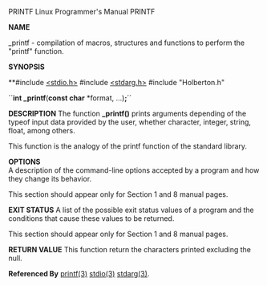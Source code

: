 PRINTF  Linux Programmer's Manual                     PRINTF

**NAME**

_printf - compilation of macros, structures and functions to perform the "printf" function.

**SYNOPSIS**

**#include [<stdio.h>](http://man7.org/linux/man-pages/man3/stdio.3.html)
#include [<stdarg.h>](https://linux.die.net/man/3/stdarg)
#include "Holberton.h"

´´**int _printf**(**const char** *format, ...)**;**´´


**DESCRIPTION**
The function **_printf()** prints arguments depending of the
typeof input data provided by the user, whether character,
integer, string, float, among others.

This function is the analogy of the printf function of the
standard library.


**OPTIONS**   
A description of the command-line options accepted by a
program and how they change its behavior.

This section should appear only for Section 1 and 8
manual pages.

**EXIT STATUS**
A list of the possible exit status values of a program
and the conditions that cause these values to be
returned.

This section should appear only for Section 1 and 8
manual pages.

**RETURN VALUE**
This function return the characters printed excluding the
null.

**Referenced By**
[printf(3)](https://linux.die.net/man/3/printf) [stdio(3)](http://man7.org/linux/man-page\s/man3/stdio.3.html) [stdarg(3)](https://linux.die.net/man/3/std\arg).

